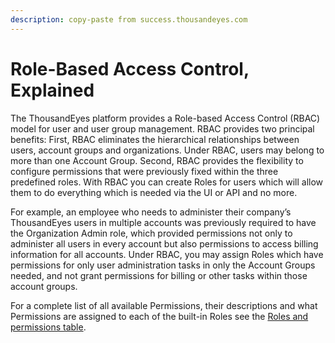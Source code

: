 ```yaml
---
description: copy-paste from success.thousandeyes.com
---
```


# Role-Based Access Control, Explained

The ThousandEyes platform provides a Role-based Access Control \(RBAC\) model for user and user group management.  RBAC provides two principal benefits: First, RBAC eliminates the hierarchical relationships between users, account groups and organizations. Under RBAC, users may belong to more than one Account Group. Second, RBAC provides the flexibility to configure permissions that were previously fixed within the three predefined roles. With RBAC you can create Roles for users which will allow them to do everything which is needed via the UI or API and no more.  

For example, an employee who needs to administer their company’s ThousandEyes users in multiple accounts was previously required to have the Organization Admin role, which provided permissions not only to administer all users in every account but also permissions to access billing information for all accounts.  Under RBAC, you may assign Roles which have permissions for only user administration tasks in only the Account Groups needed, and not grant permissions for billing or other tasks within those account groups.  
  
For a complete list of all available Permissions, their descriptions and what Permissions are assigned to each of the built-in Roles see the [Roles and permissions table](https://success.thousandeyes.com/Articles?category=User_Management#Permissions-Table).

